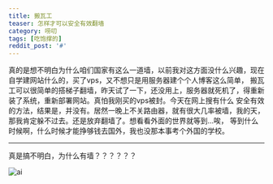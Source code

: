 ```yaml
---                                                                                         
title: 搬瓦工                                                                              
teaser: 怎样才可以安全有效翻墙                      
category: 唠叨                                                                      
tags: [吃饱撑的]                                                            
reddit_post: '#'                                                                            
---
```


真的是想不明白为什么咱们国家有这么一道墙，以前我对这方面没什么兴趣，现在自学建网站什么的，买了vps，又不想只是用服务器建个个人博客这么简单，
搬瓦工可以很简单的搭梯子翻墙，昨天试了一下，还没用上，服务器就死机了，得重新装了系统，重新部署网站。真怕我刚买的vps被封。今天在网上搜有什么
安全有效的方法，结果是，并没有。居然一晚上不关路由器，就有很大几率被墙，我的天，那我肯定躲不过去。还是放弃翻墙了。想看看外面的世界就等到...唉，
等到什么时候啊，什么时候才能挣够钱去国外，我也没那本事考个外国的学校。

---------------------------

真是搞不明白，为什么有墙？？？？？？


![ai](https://i.loli.net/2018/08/02/5b62ab3b87ce8.gif)
